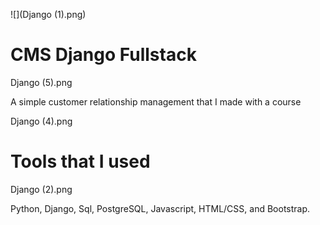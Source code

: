 ![](Django (1).png)
# CMS Django Fullstack

Django (5).png

A simple customer relationship management that I made with a course

Django (4).png

# Tools that I used

Django (2).png

Python, Django, Sql, PostgreSQL, Javascript, HTML/CSS, and Bootstrap.
